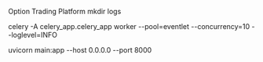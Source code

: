 Option Trading Platform
mkdir logs

celery -A celery_app.celery_app worker --pool=eventlet --concurrency=10 --loglevel=INFO

uvicorn main:app --host 0.0.0.0 --port 8000